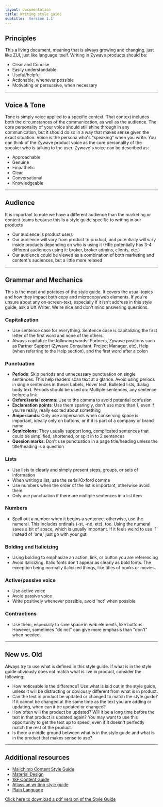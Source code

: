 ```yaml
---
layout: documentation
title: Writing style guide
subtitle: 'Version 1.1'
---
```


## Principles

This a living document, meaning that is always growing and changing, just like ZUI, just like language itself. Writing in Zywave products should be:

- Clear and Concise
- Easily understandable
- Useful/helpful
- Actionable, whenever possible
- Motivating or persuasive, when necessary

---

## Voice & Tone

Tone is simply voice applied to a specific context. That context includes both the
circumstances of the communication, as well as the audience. The core personality of your
voice should still shine through in any communication, but it should do so in a way that
makes sense given the exact situation. Voice is the persona who's "speaking" when you
write. You can think of the Zywave product voice as the core personality of the speaker
who is talking to the user. Zywave's voice can be described as:

- Approachable
- Genuine
- Empathetic
- Clear
- Conversational
- Knowledgeable

---

## Audience

It is important to note we have a different audience than the marketing or content teams
because this is a style guide specific to writing in our products

- Our audience is product users
- Our audience will vary from product to product, and potentially will vary
  inside products depending on who is using it (HRc potentially has 3-4
  different audiences using it: broker, broker admins, clients, etc.)
- Our audience could be viewed as a combination of both marketing and
  content's audiences, but a little more relaxed

---

## Grammar and Mechanics

This is the meat and potatoes of the style guide. It covers the usual topics and how they
impact both copy and microcopy/web elements. If you're unsure about any on-screen-text,
especially if it isn't address in this style guide, ask a UX Writer. We're nice and don't mind
answering questions.

### Capitalization

- Use sentence case for everything. Sentence case is capitalizing the first letter of the first word and none of the others.
- Always capitalize the following words: Partners, Zywave positions such as Partner Support (Zywave Consultant, Project Manager, etc), Help (when referring to the Help section), and the first word after a colon

### Punctuation

- **Periods**: Skip periods and unnecessary punctuation on single sentences. This help readers scan text at a glance. Avoid using periods in single sentences in these: Labels, Hover text, Bulleted lists, dialog body text. Periods should be used on: Multiple sentences, any sentence before a link
- **Oxford/serial comma**: Use to the comma to avoid potential confusion
- **Exclamation points**: Use them sparingly, don't use more than 1, even if you're really, really excited about something
- **Ampersands**: Only use ampersands when conserving space is important, ideally only on buttons, or if it is part of a company or brand name
- **Semicolons**: They usually support long, complicated sentences that could be simplified, shortened, or split in to 2 sentences
- **Quesion marks**: Don't use punctuation in a page title/heading unless the title/heading is a question

### Lists

- Use lists to clearly and simply present steps, groups, or sets of information
- When writing a list, use the serial/Oxford comma
- Use numbers when the order of the list is important, otherwise avoid them
- Only use punctuation if there are multiple sentences in a list item

### Numbers

- Spell out a number when it begins a sentence, otherwise, use the numeral.
  This includes ordinals (-st, -nd, etc), too. Using the numeral saves a bit of
  space, which is usually important. If it feels weird to use '1' instead of 'one,'
  just go with your gut.

### Bolding and Italicizing

- Using bolding to emphasize an action, link, or button you are referencing
- Avoid italicizing. Italic fonts don't appear as clearly as bold fonts. The
  exception being normally italicized things, like titles of books or movies.

### Active/passive voice

- Use active voice
- Avoid passive voice
- Write positively whenever possible, avoid 'not' when possible

### Contractions

- Use them, especially to save space in web elements, like buttons. However, sometimes "do not" can give more emphasis than "don't" when needed.

---

## New vs. Old

Always try to use what is defined in this style guide. If what is in the style guide obviously does not
match what is live in product, consider the following:

- How noticeable is the difference? Use what is laid out in the style guide,
  unless it will be distracting or obviously different from what is in product.
- Can the text in product be updated or changed to match the style guide? If
  it cannot be changed at the same time as the text you are adding or
  updating, when can it be updated or changed?
- How often will the product be updated? Will it be a long time before the text
  in that product is updated again? You may want to use this opportunity to
  get the text up to speed, even if it doesn't perfectly match the rest of the
  product.
- Is there a middle ground between what is in the style guide and what is in
  the product that makes sense to use?

---

## Additional resources

- [Mailchimp Content Style Guide](https://styleguide.mailchimp.com/)
- [Material Design](https://material.io/design/communication/writing.html)
- [18F Content Guide](https://content-guide.18f.gov/)
- [Atlassian writing style guide](https://atlassian.design/guidelines/brand/writing-style-1)
- [Plain Language](https://plainlanguage.gov/)

[Click here to download a pdf version of the Style Guide](/downloads/voice-and-tone/writing-style-guide/ZUI-Writing-Style-Guide-ver1.pdf)
